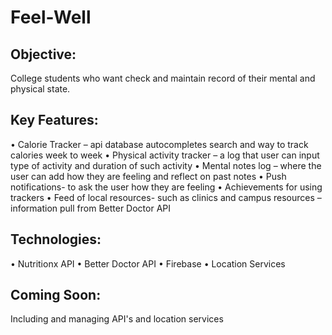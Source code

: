 # Feel-Well
Objective:
--------------
College students who want check and maintain record of their mental and physical state.

Key Features:
--------------
• Calorie Tracker – api database autocompletes search and way to track calories week to week
• Physical activity tracker – a log that user can input type of activity and duration of such activity
• Mental notes log – where the user can add how they are feeling and reflect on past notes
• Push notifications- to ask the user how they are feeling
• Achievements for using trackers
• Feed of local resources- such as clinics and campus resources – information pull from Better Doctor API

Technologies:
--------------
• Nutritionx API
• Better Doctor API
• Firebase
• Location Services

Coming Soon:
--------------
Including and managing API's and location services 
